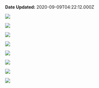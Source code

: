 **Date Updated:** 2020-09-09T04:22:12.000Z

![](https://s3.amazonaws.com/cdn.freshdesk.com/data/helpdesk/attachments/production/48058005775/original/-yXV_XXPIwTDQs7D1wmOcW8BCNSrFfSCLw.png?1599602358)

![](https://s3.amazonaws.com/cdn.freshdesk.com/data/helpdesk/attachments/production/48058005796/original/-P0K3w8mJ2r6uSHtobdY1M6CNazZT0smQw.png?1599602370)

![](https://s3.amazonaws.com/cdn.freshdesk.com/data/helpdesk/attachments/production/48058005814/original/bYmA5dkHQVIoJrvwXKh5T0EY3Wbn6koimA.png?1599602381)

![](https://s3.amazonaws.com/cdn.freshdesk.com/data/helpdesk/attachments/production/48058005837/original/iDMyX5isvuSaHl9hqgrH6EHkY-YyknwQGQ.png?1599602397)

![](https://s3.amazonaws.com/cdn.freshdesk.com/data/helpdesk/attachments/production/48058009892/original/U0KgBMfCNxMuM92hMBRfYo0HlBqu80R1qw.png?1599605383)

![](https://s3.amazonaws.com/cdn.freshdesk.com/data/helpdesk/attachments/production/48058009922/original/W58mhscLy4nW6JPZARAOHOZqXwHg5505tw.png?1599605398)

![](https://s3.amazonaws.com/cdn.freshdesk.com/data/helpdesk/attachments/production/48058009944/original/hIdftvuwppObV3irW68t6odWNtCkjvPcSQ.png?1599605412)

![](https://s3.amazonaws.com/cdn.freshdesk.com/data/helpdesk/attachments/production/48058009958/original/ppzCejDpVQSsXxJIDAXCVxI34p1sYVqN0A.png?1599605426)